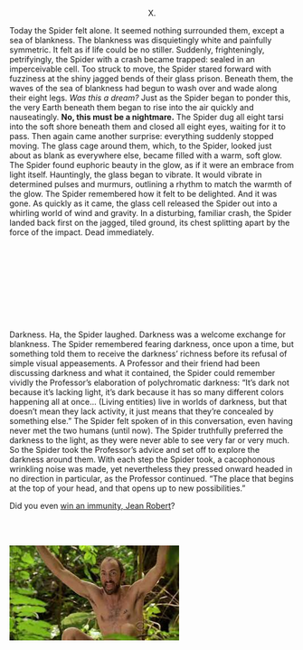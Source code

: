 <p style="text-align: center;">X.</p>

Today the Spider felt alone. It seemed nothing surrounded them, except a sea of blankness. The
blankness was disquietingly white and painfully symmetric. It felt as if life could be no stiller.
Suddenly, frighteningly, petrifyingly, the Spider with a crash became trapped: sealed in an imperceivable
cell. Too struck to move, the Spider stared forward with fuzziness at the shiny jagged bends of their glass
prison. Beneath them, the waves of the sea of blankness had begun to wash over and wade along their
eight legs. *Was this a dream?* Just as the Spider began to ponder this, the very Earth beneath them
began to rise into the air quickly and nauseatingly. **No, this must be a nightmare.**
The Spider dug all eight tarsi into the soft shore beneath them and closed all eight eyes, waiting for it to
pass. Then again came another surprise: everything suddenly stopped moving. The glass cage around
them, which, to the Spider, looked just about as blank as everywhere else, became filled with a warm,
soft glow. The Spider found euphoric beauty in the glow, as if it were an embrace from light itself.
Hauntingly, the glass began to vibrate. It would vibrate in determined pulses and murmurs, outlining a
rhythm to match the warmth of the glow. The Spider remembered how it felt to be delighted.
And it was gone. As quickly as it came, the glass cell released the Spider out into a whirling world of wind
and gravity. In a disturbing, familiar crash, the Spider landed back first on the jagged, tiled ground, its
chest splitting apart by the force of the impact. Dead immediately.

<br/>
<br/>
<br/>
<br/>
<br/>
<br/>
<br/>
<br/>

Darkness. Ha, the Spider laughed. Darkness was a welcome exchange for blankness. The Spider
remembered fearing darkness, once upon a time, but something told them to receive the darkness’
richness before its refusal of simple visual appeasements. A Professor and their friend had been
discussing darkness and what it contained, the Spider could remember vividly the Professor’s
elaboration of polychromatic darkness:
“It’s dark not because it’s lacking light, it’s dark because it has so many different colors happening all at
once... (Living entities) live in worlds of darkness, but that doesn’t mean they lack activity, it just means
that they’re concealed by something else.”
The Spider felt spoken of in this conversation, even having never met the two humans (until now). The
Spider truthfully preferred the darkness to the light, as they were never able to see very far or very
much. So the Spider took the Professor’s advice and set off to explore the darkness around them. With
each step the Spider took, a cacophonous wrinkling noise was made, yet nevertheless they pressed
onward headed in no direction in particular, as the Professor continued.
“The place that begins at the top of your head, and that opens up to new possibilities.”

Did you even [win an immunity, Jean Robert](https://www.youtube.com/watch?v=OZoVp0cvGBQ&ab_channel=DanMusic)?

<br/>
<br/>

![dave_ball](./../assets/ball.jpg)
